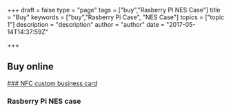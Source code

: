 +++
draft = false
type = "page"
tags = ["buy","Rasberry PI NES Case"]
title = "Buy"
keywords = ["buy","Rasberry Pi Case", "NES Case"]
topics = ["topic 1"]
description = "description"
author = "author"
date = "2017-05-14T14:37:59Z"

+++
## Buy online
[### NFC custom business card][1]

### Rasberry Pi NES case


  [1]: https://3dquu.com/en/nfc-business-card
